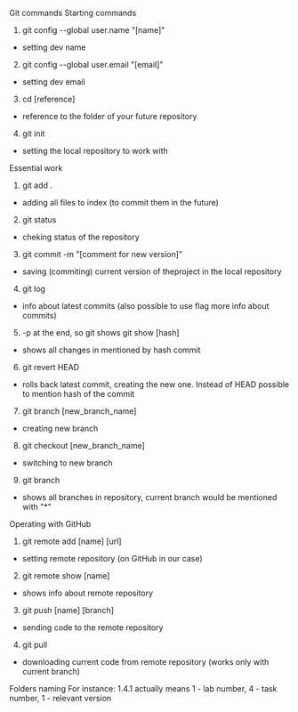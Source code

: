 Git commands
 Starting commands
 1. git config --global user.name "[name]"
 - setting dev name
 2. git config --global user.email "[email]"
 - setting dev email
 3. cd [reference]
 - reference to the folder of your future repository
 4. git init
 - setting the local repository to work with
 
 Essential work
 1. git add .
 - adding all files to index (to commit them in the future)
 2. git status
 - cheking status of the repository
 3. git commit -m "[comment for new version]"
 - saving (commiting) current version of theproject in the local repository
 4. git log
 - info about latest commits (also possible to use flag more info about commits)
 5. -p at the end, so git shows git show [hash]
 - shows all changes in mentioned by hash commit
 6. git revert HEAD
 - rolls back latest commit, creating the new one. Instead of HEAD possible to mention hash of the commit
 7. git branch [new_branch_name]
 - creating new branch
 8. git checkout [new_branch_name]
 - switching to new branch
 9. git branch
 - shows all branches in repository, current branch would be mentioned with "*"

 Operating with GitHub
 1. git remote add [name] [url]
 - setting remote repository (on GitHub in our case)
 2. git remote show [name]
 - shows info about remote repository
 3. git push [name] [branch]
 - sending code to the remote repository
 4. git pull
 - downloading current code from remote repository (works only with current branch)

   
 Folders naming
 For instance: 1.4.1 actually means 1 - lab number, 4 - task number, 1 - relevant version
